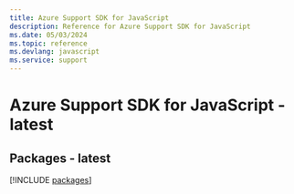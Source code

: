 ```yaml
---
title: Azure Support SDK for JavaScript
description: Reference for Azure Support SDK for JavaScript
ms.date: 05/03/2024
ms.topic: reference
ms.devlang: javascript
ms.service: support
---
```

# Azure Support SDK for JavaScript - latest
## Packages - latest
[!INCLUDE [packages](support-index.md)]